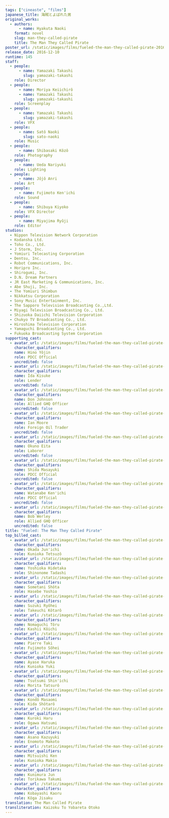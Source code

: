 ```yaml
---
tags: ["cineaste", "films"]
japanese_title: 海賊とよばれた男
original_works:
  - authors:
      - name: Hyakuta Naoki
    format: novel
    slug: man-they-called-pirate
    title: The Man They Called Pirate
poster_url: /static/images/films/fueled-the-man-they-called-pirate-2016/posters/poster.jpg
release_date: 2016-12-10
runtime: 145
staff:
  - people:
      - name: Yamazaki Takashi
        slug: yamazaki-takashi
    role: Director
  - people:
      - name: Moriya Keiichirô
      - name: Yamazaki Takashi
        slug: yamazaki-takashi
    role: Screenplay
  - people:
      - name: Yamazaki Takashi
        slug: yamazaki-takashi
    role: VFX
  - people:
      - name: Satô Naoki
        slug: sato-naoki
    role: Music
  - people:
      - name: Shibasaki Kôzô
    role: Photography
  - people:
      - name: Ueda Nariyuki
    role: Lighting
  - people:
      - name: Jôjô Anri
    role: Art
  - people:
      - name: Fujimoto Ken'ichi
    role: Sound
  - people:
      - name: Shibuya Kiyoko
    role: VFX Director
  - people:
      - name: Miyajima Ryûji
    role: Editor
studios:
  - Nippon Television Network Corporation
  - Kodansha Ltd.
  - Toho Co., Ltd.
  - J Storm, Inc.
  - Yomiuri Telecasting Corporation
  - Dentsu, Inc.
  - Robot Communications, Inc.
  - Horipro Inc.
  - Shirogumi, Inc.
  - D.N. Dream Partners
  - JR East Marketing & Communications, Inc.
  - Abe Shuji, Inc.
  - The Yomiuri Shimbun
  - Nikkatsu Corporation
  - Sony Music Entertainment, Inc.
  - The Sapporo Television Broadcasting Co.,Ltd.
  - Miyagi Television Broadcasting Co., Ltd.
  - Shizuoka Daiichi Television Corporation
  - Chukyo TV Broadcasting Co., Ltd.
  - Hiroshima Television Corporation
  - Yamaguchi Broadcasting Co., Ltd.
  - Fukuoka Broadcasting System Corporation
supporting_cast:
  - avatar_url: /static/images/films/fueled-the-man-they-called-pirate-2016/cast-avatars/yuji-hino-0.jpg
    character_qualifiers:
    name: Hino Yôjin
    role: PDCC Official
    uncredited: false
  - avatar_url: /static/images/films/fueled-the-man-they-called-pirate-2016/cast-avatars/kisuke-iida-0.jpg
    character_qualifiers:
    name: Îda Kisuke
    role: Lender
    uncredited: false
  - avatar_url: /static/images/films/fueled-the-man-they-called-pirate-2016/cast-avatars/don-johnson-0.jpg
    character_qualifiers:
    name: Don Johnson
    role: Allied GHQ Officer
    uncredited: false
  - avatar_url: /static/images/films/fueled-the-man-they-called-pirate-2016/cast-avatars/ian-moore-0.jpg
    character_qualifiers:
    name: Ian Moore
    role: Foreign Oil Trader
    uncredited: false
  - avatar_url: /static/images/films/fueled-the-man-they-called-pirate-2016/cast-avatars/eita-okuno-0.jpg
    character_qualifiers:
    name: Okuno Eita
    role: Laborer
    uncredited: false
  - avatar_url: /static/images/films/fueled-the-man-they-called-pirate-2016/cast-avatars/masayuki-shida-0.jpg
    character_qualifiers:
    name: Shida Masayuki
    role: PDCC Official
    uncredited: false
  - avatar_url: /static/images/films/fueled-the-man-they-called-pirate-2016/cast-avatars/kenichi-watanabe-0.jpg
    character_qualifiers:
    name: Watanabe Ken'ichi
    role: PDCC Official
    uncredited: false
  - avatar_url: /static/images/films/fueled-the-man-they-called-pirate-2016/cast-avatars/bob-werley-0.jpg
    character_qualifiers:
    name: Bob Werley
    role: Allied GHQ Officer
    uncredited: false
title: "Fueled: The Man They Called Pirate"
top_billed_cast:
  - avatar_url: /static/images/films/fueled-the-man-they-called-pirate-2016/cast-avatars/junichi-okada-0.jpg
    character_qualifiers:
    name: Okada Jun'ichi
    role: Kunioka Tetsuzô
  - avatar_url: /static/images/films/fueled-the-man-they-called-pirate-2016/cast-avatars/hidetaka-yoshioka-0.jpg
    character_qualifiers:
    name: Yoshioka Hidetaka
    role: Shinonome Tadashi
  - avatar_url: /static/images/films/fueled-the-man-they-called-pirate-2016/cast-avatars/shota-sometani-0.jpg
    character_qualifiers:
    name: Sometani Shôta
    role: Hasebe Yoshio
  - avatar_url: /static/images/films/fueled-the-man-they-called-pirate-2016/cast-avatars/ryohei-suzuki-0.jpg
    character_qualifiers:
    name: Suzuki Ryôhei
    role: Takeuchi Kôtarô
  - avatar_url: /static/images/films/fueled-the-man-they-called-pirate-2016/cast-avatars/toru-nomaguchi-0.jpg
    character_qualifiers:
    name: Nomaguchi Tôru
    role: Kashii Kôichi
  - avatar_url: /static/images/films/fueled-the-man-they-called-pirate-2016/cast-avatars/pierre-taki-0.jpg
    character_qualifiers:
    name: Pierre Taki
    role: Fujimoto Sôhei
  - avatar_url: /static/images/films/fueled-the-man-they-called-pirate-2016/cast-avatars/haruka-ayase-0.jpg
    character_qualifiers:
    name: Ayase Haruka
    role: Kunioka Yuki
  - avatar_url: /static/images/films/fueled-the-man-they-called-pirate-2016/cast-avatars/shinichi-tsutsumi-0.jpg
    character_qualifiers:
    name: Tsutsumi Shin'ichi
    role: Morita Tatsurô
  - avatar_url: /static/images/films/fueled-the-man-they-called-pirate-2016/cast-avatars/masaomi-kondo-0.jpg
    character_qualifiers:
    name: Kondô Masaomi
    role: Kida Shôtarô
  - avatar_url: /static/images/films/fueled-the-man-they-called-pirate-2016/cast-avatars/haru-kuroki-0.jpg
    character_qualifiers:
    name: Kuroki Haru
    role: Ogawa Hatsumi
  - avatar_url: /static/images/films/fueled-the-man-they-called-pirate-2016/cast-avatars/kazuyuki-asano-0.jpg
    character_qualifiers:
    name: Asano Kazuyuki
    role: Enomoto Makoto
  - avatar_url: /static/images/films/fueled-the-man-they-called-pirate-2016/cast-avatars/ken-mitsuishi-0.jpg
    character_qualifiers:
    name: Mitsuishi Ken
    role: Kunioka Makio
  - avatar_url: /static/images/films/fueled-the-man-they-called-pirate-2016/cast-avatars/jun-kunimura-0.jpg
    character_qualifiers:
    name: Kunimura Jun
    role: Torikawa Takumi
  - avatar_url: /static/images/films/fueled-the-man-they-called-pirate-2016/cast-avatars/kaoru-kobayashi-0.jpg
    character_qualifiers:
    name: Kobayashi Kaoru
    role: Kôga Jisaku
translation: The Man Called Pirate
transliteration: Kaizoku To Yobareta Otoko
---
```

